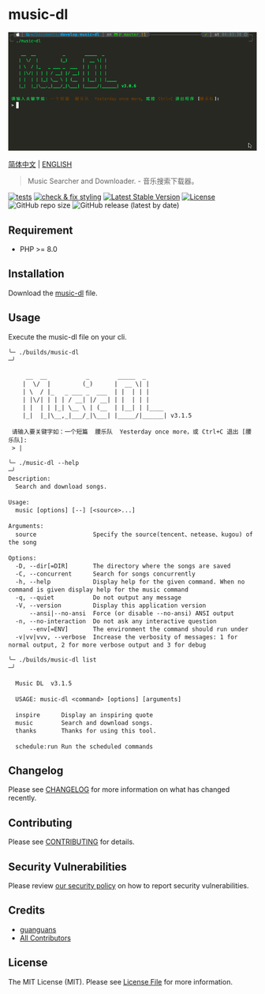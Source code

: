 # music-dl

<p align="center"><img src="resources/usage.gif" alt="usage" title="usage"></p>

[简体中文](README-zh_CN.md) | [ENGLISH](README.md)

> Music Searcher and Downloader. - 音乐搜索下载器。

[![tests](https://github.com/guanguans/music-dl/workflows/tests/badge.svg)](https://github.com/guanguans/music-dl/actions)
[![check & fix styling](https://github.com/guanguans/music-dl/actions/workflows/php-cs-fixer.yml/badge.svg)](https://github.com/guanguans/music-dl/actions)
[![Latest Stable Version](https://poser.pugx.org/guanguans/music-dl/v)](//packagist.org/packages/guanguans/music-dl)
[![License](https://poser.pugx.org/guanguans/music-dl/license)](//packagist.org/packages/guanguans/music-dl)
![GitHub repo size](https://img.shields.io/github/repo-size/guanguans/music-dl)
![GitHub release (latest by date)](https://img.shields.io/github/v/release/guanguans/music-dl)

## Requirement

* PHP >= 8.0

## Installation

Download the [music-dl](https://github.com/guanguans/music-dl/blob/master/builds/music-dl) file.

## Usage

Execute the music-dl file on your cli.

```shell
╰─ ./builds/music-dl                                                              ─╯

     __  __           _        _____  _      
    |  \/  |         (_)      |  __ \| |     
    | \  / |_   _ ___ _  ___  | |  | | |     
    | |\/| | | | / __| |/ __| | |  | | |     
    | |  | | |_| \__ \ | (__  | |__| | |____ 
    |_|  |_|\__,_|___/_|\___| |_____/|______| v3.1.5

 请输入要关键字如：一个短篇  腰乐队  Yesterday once more，或 Ctrl+C 退出 [腰乐队]:
 > |
```

```shell
╰─ ./music-dl --help                                                                                                   ─╯
Description:
  Search and download songs.

Usage:
  music [options] [--] [<source>...]

Arguments:
  source                Specify the source(tencent、netease、kugou) of the song

Options:
  -D, --dir[=DIR]       The directory where the songs are saved
  -C, --concurrent      Search for songs concurrently
  -h, --help            Display help for the given command. When no command is given display help for the music command
  -q, --quiet           Do not output any message
  -V, --version         Display this application version
      --ansi|--no-ansi  Force (or disable --no-ansi) ANSI output
  -n, --no-interaction  Do not ask any interactive question
      --env[=ENV]       The environment the command should run under
  -v|vv|vvv, --verbose  Increase the verbosity of messages: 1 for normal output, 2 for more verbose output and 3 for debug
```

```shell
╰─ ./builds/music-dl list                                                         ─╯

  Music DL  v3.1.5

  USAGE: music-dl <command> [options] [arguments]

  inspire      Display an inspiring quote
  music        Search and download songs.
  thanks       Thanks for using this tool.

  schedule:run Run the scheduled commands
```

## Changelog

Please see [CHANGELOG](CHANGELOG.md) for more information on what has changed recently.

## Contributing

Please see [CONTRIBUTING](.github/CONTRIBUTING.md) for details.

## Security Vulnerabilities

Please review [our security policy](../../security/policy) on how to report security vulnerabilities.

## Credits

* [guanguans](https://github.com/guanguans)
* [All Contributors](../../contributors)

## License

The MIT License (MIT). Please see [License File](LICENSE) for more information.

